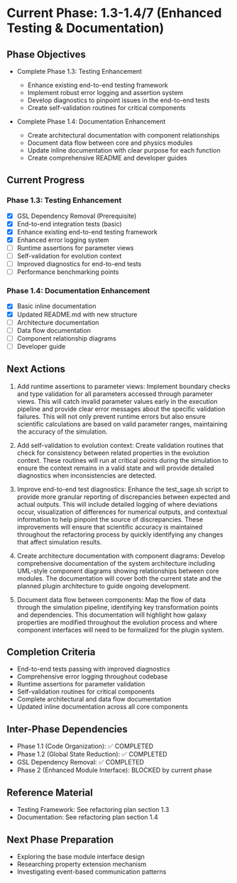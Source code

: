 <!-- Purpose: Current project phase context -->
<!-- Update Rules:
- 500-word limit! 
- Include: 
  • Phase objectives
  • Current progress as a checklist (keep short)
  • Next actions (more detail - 2-3 sentences)
  • Completion criteria 
  • Inter-phase dependencies
- At major phase completion archive as phase-[X].md and refresh for next phase
-->

# Current Phase: 1.3-1.4/7 (Enhanced Testing & Documentation)

## Phase Objectives
- Complete Phase 1.3: Testing Enhancement
  - Enhance existing end-to-end testing framework
  - Implement robust error logging and assertion system
  - Develop diagnostics to pinpoint issues in the end-to-end tests
  - Create self-validation routines for critical components

- Complete Phase 1.4: Documentation Enhancement
  - Create architectural documentation with component relationships
  - Document data flow between core and physics modules
  - Update inline documentation with clear purpose for each function
  - Create comprehensive README and developer guides

## Current Progress

### Phase 1.3: Testing Enhancement
- [x] GSL Dependency Removal (Prerequisite)
- [x] End-to-end integration tests (basic)
- [x] Enhance existing end-to-end testing framework
- [x] Enhanced error logging system
- [ ] Runtime assertions for parameter views
- [ ] Self-validation for evolution context
- [ ] Improved diagnostics for end-to-end tests
- [ ] Performance benchmarking points

### Phase 1.4: Documentation Enhancement
- [x] Basic inline documentation
- [x] Updated README.md with new structure
- [ ] Architecture documentation
- [ ] Data flow documentation
- [ ] Component relationship diagrams
- [ ] Developer guide

## Next Actions
1. Add runtime assertions to parameter views: Implement boundary checks and type validation for all parameters accessed through parameter views. This will catch invalid parameter values early in the execution pipeline and provide clear error messages about the specific validation failures. This will not only prevent runtime errors but also ensure scientific calculations are based on valid parameter ranges, maintaining the accuracy of the simulation.

2. Add self-validation to evolution context: Create validation routines that check for consistency between related properties in the evolution context. These routines will run at critical points during the simulation to ensure the context remains in a valid state and will provide detailed diagnostics when inconsistencies are detected.

3. Improve end-to-end test diagnostics: Enhance the test_sage.sh script to provide more granular reporting of discrepancies between expected and actual outputs. This will include detailed logging of where deviations occur, visualization of differences for numerical outputs, and contextual information to help pinpoint the source of discrepancies. These improvements will ensure that scientific accuracy is maintained throughout the refactoring process by quickly identifying any changes that affect simulation results.

4. Create architecture documentation with component diagrams: Develop comprehensive documentation of the system architecture including UML-style component diagrams showing relationships between core modules. The documentation will cover both the current state and the planned plugin architecture to guide ongoing development.

5. Document data flow between components: Map the flow of data through the simulation pipeline, identifying key transformation points and dependencies. This documentation will highlight how galaxy properties are modified throughout the evolution process and where component interfaces will need to be formalized for the plugin system.

## Completion Criteria
- End-to-end tests passing with improved diagnostics
- Comprehensive error logging throughout codebase
- Runtime assertions for parameter validation
- Self-validation routines for critical components
- Complete architectural and data flow documentation
- Updated inline documentation across all core components

## Inter-Phase Dependencies
- Phase 1.1 (Code Organization): ✅ COMPLETED
- Phase 1.2 (Global State Reduction): ✅ COMPLETED
- GSL Dependency Removal: ✅ COMPLETED
- Phase 2 (Enhanced Module Interface): BLOCKED by current phase

## Reference Material
- Testing Framework: See refactoring plan section 1.3
- Documentation: See refactoring plan section 1.4

## Next Phase Preparation
- Exploring the base module interface design
- Researching property extension mechanism
- Investigating event-based communication patterns
